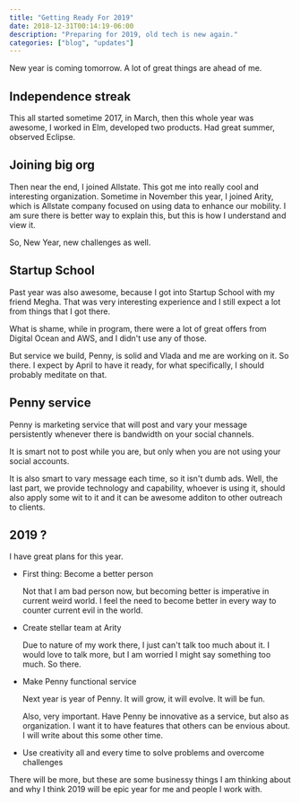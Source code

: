 ```yaml
---
title: "Getting Ready For 2019"
date: 2018-12-31T00:14:19-06:00
description: "Preparing for 2019, old tech is new again."
categories: ["blog", "updates"]
---
```


New year is coming tomorrow. A lot of great things are ahead of me. 

## Independence streak

This all started sometime 2017, in March, then this whole year was awesome, I worked in Elm, developed two products. Had great summer, observed Eclipse. 

## Joining big org

Then near the end, I joined Allstate. This got me into really cool and interesting organization. Sometime in November this year, I joined Arity, which is Allstate company focused on using data to enhance our mobility. I am sure there is better way to explain this, but this is how I understand and view it.

So, New Year, new challenges as well.

## Startup School

Past year was also awesome, because I got into Startup School with my friend Megha. That was very interesting experience and I still expect a lot from things that I got there. 

What is shame, while in program, there were a lot of great offers from Digital Ocean and AWS, and I didn't use any of those.

But service we build, Penny, is solid and Vlada and me are working on it. So there. I expect by April to have it ready, for what specifically, I should probably meditate on that.

## Penny service

Penny is marketing service that will post and vary your message persistently whenever there is bandwidth on your social channels. 

It is smart not to post while you are, but only when you are not using your social accounts.

It is also smart to vary message each time, so it isn't dumb ads. Well, the last part, we provide technology and capability, whoever is using it, should also apply some wit to it and it can be awesome additon to other outreach to clients.

## 2019 ?

I have great plans for this year. 

  * First thing: Become a better person
    
    Not that I am bad person now, but becoming better is imperative in current weird world. I feel the need to become better in every way to counter current evil in the world.
  
  * Create stellar team at Arity

    Due to nature of my work there, I just can't talk too much about it. I would love to talk more, but I am worried I might say something too much. So there.

  * Make Penny functional service

    Next year is year of Penny. It will grow, it will evolve. It will be fun.

    Also, very important. Have Penny be innovative as a service, but also as organization. I want it to have features that others can be envious about. I will write about this some other time.

  * Use creativity all and every time to solve problems and overcome challenges

  There will be more, but these are some businessy things I am thinking about and why I think 2019 will be epic year for me and people I work with.